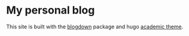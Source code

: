 
# My personal blog
This site is built with the [blogdown](https://bookdown.org/yihui/blogdown/) package and hugo [academic theme](https://themes.gohugo.io/academic/).  
